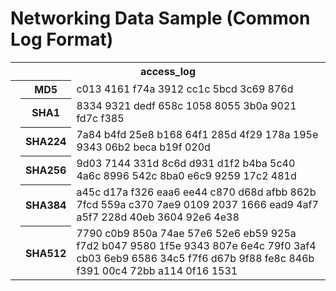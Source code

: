 # Networking Data Sample (Common Log Format) 
 
<table style="width:100%">
  <tr>
    <th colspan="3">access_log</th>
  </tr>
  <tr>
    <th rowspan="6"></th>
    <th>MD5</th>
    <td>c013 4161 f74a 3912 cc1c 5bcd 3c69 876d</td>
  </tr>
  <tr>
    <th>SHA1</th>
    <td>8334 9321 dedf 658c 1058 8055 3b0a 9021 fd7c f385</td>
  </tr>
  <tr>
    <th>SHA224</th>
    <td>7a84 b4fd 25e8 b168 64f1 285d 4f29 178a 195e 9343 06b2 beca b19f 020d</td>
  </tr>
  <tr>
    <th>SHA256</th>
    <td>9d03 7144 331d 8c6d d931 d1f2 b4ba 5c40 4a6c 8996 542c 8ba0 e6c9 9259 17c2 481d</td>
  </tr>
  <tr>
    <th>SHA384</th>
    <td>a45c d17a f326 eaa6 ee44 c870 d68d afbb 862b 7fcd 559a c370 7ae9 0109 2037 1666 ead9 4af7 a5f7 228d 40eb 3604 92e6 4e38</td>
  </tr>
  <tr>
    <th>SHA512</th>
    <td>7790 c0b9 850a 74ae 57e6 52e6 eb59 925a f7d2 b047 9580 1f5e 9343 807e 6e4c 79f0 3af4 cb03 6eb9 6586 34c5 f7f6 d67b 9f88 fe8c 846b f391 00c4 72bb a114 0f16 1531</td>
  </tr>
</table>
 
